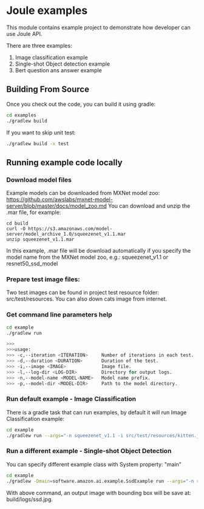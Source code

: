 Joule examples
==============

This module contains example project to demonstrate how developer can use Joule API.

There are three examples:

1. Image classification example
2. Single-shot Object detection example
3. Bert question ans answer example

## Building From Source

Once you check out the code, you can build it using gradle:

```sh
cd examples
./gradlew build
```

If you want to skip unit test:
```sh
./gradlew build -x test
```

## Running example code locally

### Download model files
Example models can be downloaded from MXNet model zoo: <https://github.com/awslabs/mxnet-model-server/blob/master/docs/model_zoo.md>
You can download and unzip the .mar file, for example:

```
cd build
curl -O https://s3.amazonaws.com/model-server/model_archive_1.0/squeezenet_v1.1.mar
unzip squeezenet_v1.1.mar
```

In this example, .mar file will be download automatically if you specify the model name 
from the MXNet model zoo, e.g.: squeezenet_v1.1 or resnet50_ssd_model


### Prepare test image files:

Two test images can be found in project test resource folder: src/test/resources.
You can also down cats image from internet.


### Get command line parameters help
```sh
cd example
./gradlew run

>>>
>>>usage:
>>> -c,--iteration <ITERATION>     Number of iterations in each test.
>>> -d,--duration <DURATION>       Duration of the test.
>>> -i,--image <IMAGE>             Image file.
>>> -l,--log-dir <LOG-DIR>         Directory for output logs.
>>> -n,--model-name <MODEL-NAME>   Model name prefix.
>>> -p,--model-dir <MODEL-DIR>     Path to the model directory.
```

### Run default example - Image Classification

There is a gradle task that can run examples, by default it will run Image Classification example:

```sh
cd example
./gradlew run --args="-n squeezenet_v1.1 -i src/test/resources/kitten.jpg"
```

### Run a different example - Single-shot Object Detection

You can specify different example class with System property: "main"

```sh
cd example
./gradlew -Dmain=software.amazon.ai.example.SsdExample run --args="-n resnet50_ssd_model -l build/logs -i src/test/resources/3dogs.jpg"
```

With above command, an output image with bounding box will be save at: build/logs/ssd.jpg.
